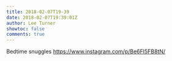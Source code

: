 ```yaml
---
title: 2018-02-07T19-39
date: 2018-02-07T19:39:01Z
author: Lee Turner
showtoc: false
comments: true
---
```


Bedtime snuggles https://www.instagram.com/p/Be6FI5FB8tN/

